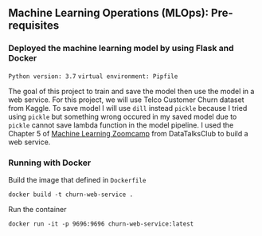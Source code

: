 ## Machine Learning Operations (MLOps): Pre-requisites
### Deployed the machine learning model by using Flask and Docker

`Python version: 3.7`
`virtual environment: Pipfile`

The goal of this project to train and save the model then use the model in a web service. For this project, we will use Telco Customer Churn dataset from Kaggle. 
To save model I will use `dill` instead `pickle` because I tried using `pickle` but something wrong occured in my saved model due to `pickle` cannot save lambda function in the model pipeline. I used the Chapter 5 of [Machine Learning Zoomcamp](https://github.com/alexeygrigorev/mlbookcamp-code) from DataTalksClub to build a web service.

### Running with Docker

Build the image that defined in `Dockerfile`

`docker build -t churn-web-service .`

Run the container

`docker run -it -p 9696:9696 churn-web-service:latest`
